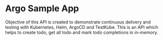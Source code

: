 # Argo Sample App
Objective of this API is created to demonstrate continuous delivery and testing with Kubernetes, Helm, ArgoCD and TestKube. This is an API which helps to create todo, get all todo and mark todo completions in in-memory.





